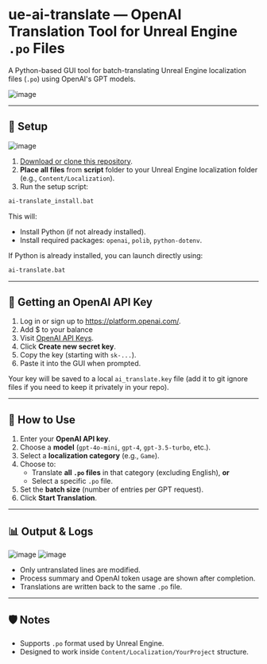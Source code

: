 # ue-ai-translate — OpenAI Translation Tool for Unreal Engine `.po` Files

A Python-based GUI tool for batch-translating Unreal Engine localization files (`.po`) using OpenAI's GPT models.

![image](https://github.com/user-attachments/assets/2b2de679-55f6-48eb-9a08-40f8e835859a)


---

## 📁 Setup
![image](https://github.com/user-attachments/assets/8a63d777-1e29-4b78-8dc2-33c6cf75d358)

1. [Download or clone this repository](https://github.com/yourname/ue-ai-translate).
2. **Place all files** from **script** folder to your Unreal Engine localization folder (e.g., `Content/Localization`).
3. Run the setup script:

```bat
ai-translate_install.bat
```

This will:
- Install Python (if not already installed).
- Install required packages: `openai`, `polib`, `python-dotenv`.

If Python is already installed, you can launch directly using:

```bat
ai-translate.bat
```

---

## 🔑 Getting an OpenAI API Key

1. Log in or sign up to https://platform.openai.com/.
2. Add $ to your balance
3. Visit [OpenAI API Keys](https://platform.openai.com/account/api-keys).
4. Click **Create new secret key**.
5. Copy the key (starting with `sk-...`).
6. Paste it into the GUI when prompted.

Your key will be saved to a local `ai_translate.key` file (add it to git ignore files if you need to keep it privately in your repo).

---

## 🚀 How to Use

1. Enter your **OpenAI API key**.
2. Choose a **model** (`gpt-4o-mini`, `gpt-4`, `gpt-3.5-turbo`, etc.).
3. Select a **localization category** (e.g., `Game`).
4. Choose to:
   - Translate **all `.po` files** in that category (excluding English), **or**
   - Select a specific `.po` file.
5. Set the **batch size** (number of entries per GPT request).
6. Click **Start Translation**.

---

## 📊 Output & Logs

![image](https://github.com/user-attachments/assets/fed00989-f572-457c-9d39-d87bc6cbd4a8)
![image](https://github.com/user-attachments/assets/3304f916-5467-440a-9bcf-0b9ec095bfff)

- Only untranslated lines are modified.
- Process summary and OpenAI token usage are shown after completion.
- Translations are written back to the same `.po` file.

---

## 🛡️ Notes

- Supports `.po` format used by Unreal Engine.
- Designed to work inside `Content/Localization/YourProject` structure.
